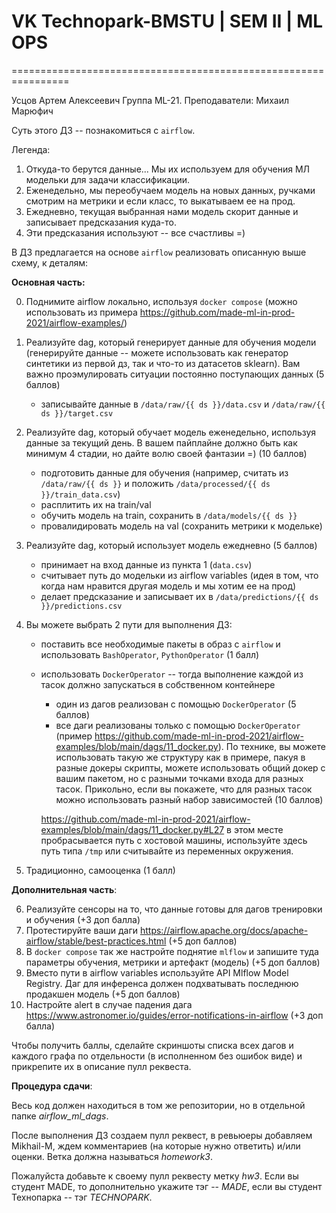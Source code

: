# VK Technopark-BMSTU | SEM II | ML OPS
================================================================

Усцов Артем Алексеевич
Группа ML-21.
Преподаватели: Михаил Марюфич

Суть этого ДЗ -- познакомиться с `airflow`.

Легенда:
1) Откуда-то берутся данные... Мы их используем для обучения МЛ модельки для задачи классификации.
2) Еженедельно, мы переобучаем модель на новых данных, ручками смотрим на метрики и если класс, то выкатываем ее на прод.
3) Ежедневно, текущая выбранная нами модель скорит данные и записывает предсказания куда-то.
4) Эти предсказания используют -- все счастливы =)

В ДЗ предлагается на основе `airflow` реализовать описанную выше схему, к деталям:

**Основная часть:**

0) Поднимите airflow локально, используя `docker compose` (можно использовать из примера https://github.com/made-ml-in-prod-2021/airflow-examples/)
1) Реализуйте dag, который генерирует данные для обучения модели (генерируйте данные -- можете использовать как генератор синтетики из первой дз, так и что-то из датасетов sklearn). Вам важно проэмулировать ситуации постоянно поступающих данных (5 баллов)

    - записывайте данные в `/data/raw/{{ ds }}/data.csv` и `/data/raw/{{ ds }}/target.csv`

2) Реализуйте dag, который обучает модель еженедельно, используя данные за текущий день. В вашем пайплайне должно быть как минимум 4 стадии, но дайте волю своей фантазии =) (10 баллов)

    - подготовить данные для обучения (например, считать из `/data/raw/{{ ds }}` и положить `/data/processed/{{ ds }}/train_data.csv`)
    - расплитить их на train/val
    - обучить модель на train, сохранить в `/data/models/{{ ds }}`
    - провалидировать модель на val (сохранить метрики к модельке)

3) Реализуйте dag, который использует модель ежедневно (5 баллов)
    - принимает на вход данные из пункта 1 (`data.csv`)
    - считывает путь до модельки из airflow variables (идея в том, что когда нам нравится другая модель и мы хотим ее на прод)
    - делает предсказание и записывает их в `/data/predictions/{{ ds }}/predictions.csv`

4) Вы можете выбрать 2 пути для выполнения ДЗ:
    - поставить все необходимые пакеты в образ с `airflow` и использовать `BashOperator`, `PythonOperator` (1 балл)
    - использовать `DockerOperator` -- тогда выполнение каждой из тасок должно запускаться в собственном контейнере  
      * один из дагов реализован с помощью `DockerOperator` (5 баллов)
      * все даги реализованы только с помощью `DockerOperator` (пример https://github.com/made-ml-in-prod-2021/airflow-examples/blob/main/dags/11_docker.py). По технике, вы можете использовать такую же структуру как в примере, пакуя в разные докеры скрипты, можете использовать общий докер с вашим пакетом, но с разными точками входа для разных тасок. Прикольно, если вы покажете, что для разных тасок можно использовать разный набор зависимостей (10 баллов)

      https://github.com/made-ml-in-prod-2021/airflow-examples/blob/main/dags/11_docker.py#L27 в этом месте пробрасывается путь с хостовой машины, используйте здесь путь типа `/tmp` или считывайте из переменных окружения.

5) Традиционно, самооценка (1 балл)

**Дополнительная часть**:

6) Реализуйте сенсоры на то, что данные готовы для дагов тренировки и обучения (+3 доп балла)
7) Протестируйте ваши даги https://airflow.apache.org/docs/apache-airflow/stable/best-practices.html (+5 доп баллов) 
8) В `docker compose` так же настройте поднятие `mlflow` и запишите туда параметры обучения, метрики и артефакт (модель) (+5 доп баллов)
9) Вместо пути в airflow variables используйте API Mlflow Model Registry. Даг для инференса должен подхватывать последнюю продакшен модель (+5 доп баллов)
10) Настройте alert в случае падения дага https://www.astronomer.io/guides/error-notifications-in-airflow (+3 доп балла)

Чтобы получить баллы, сделайте скриншоты списка всех дагов и каждого графа по отдельности (в исполненном без ошибок виде) и прикрепите их в описание пулл реквеста.

**Процедура сдачи**:

Весь код должен находиться в том же репозитории, но в отдельной папке _airflow_ml_dags_. 

После выполнения ДЗ создаем пулл реквест, в ревьюеры добавляем  Mikhail-M, ждем комментариев (на которые нужно ответить) и/или оценки.
Ветка должна называться _homework3_.

Пожалуйста добавьте к своему пулл реквесту метку _hw3_. Если вы студент MADE, то дополнительно укажите тэг -- _MADE_, если вы студент Технопарка -- тэг _TECHNOPARK_.
